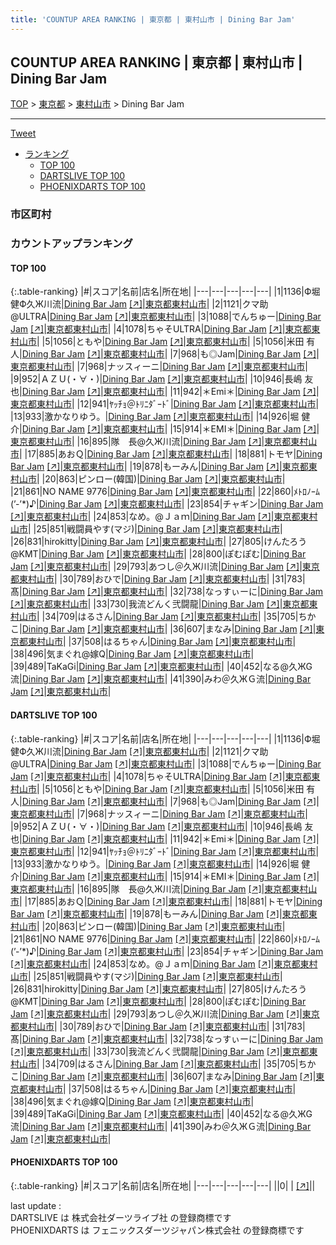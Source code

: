 ```yaml
---
title: 'COUNTUP AREA RANKING | 東京都 | 東村山市 | Dining Bar Jam'
---
```

## COUNTUP AREA RANKING | 東京都 | 東村山市 | Dining Bar Jam

[TOP](/darts/rank/) > [東京都](/darts/rank/東京都/) > [東村山市](/darts/rank/東京都/東村山市/) > Dining Bar Jam

___

<a href="https://twitter.com/share?ref_src=twsrc%5Etfw" data-text="COUNTUP AREA RANKING | 東京都東村山市Dining Bar Jam" class="twitter-share-button" data-hashtags="DARTSLIVE,PHOENIXDARTS,darts,ダーツ" data-show-count="false">Tweet</a>

* [ランキング](#カウントアップランキング)
    * [TOP 100](#top-100)
    * [DARTSLIVE TOP 100](#dartslive-top-100)
    * [PHOENIXDARTS TOP 100](#phoenixdarts-top-100)

### 市区町村

<ul>

</ul>

### カウントアップランキング

#### TOP 100



{:.table-ranking}
|#|スコア|名前|店名|所在地|
|---|---|---|---|---|
|1|1136|<span class="rank-name-dl">Ф堀健Ф久Ж川流</span>|<a href="/darts/rank/shops/5d8e6acced8257480d9b047a20a7ba1e.html">Dining Bar Jam</a> <a href="https://search.dartslive.com/jp/shop/5d8e6acced8257480d9b047a20a7ba1e">[↗]</a>|<a href="/darts/rank/東京都/東村山市">東京都東村山市</a>|
|2|1121|<span class="rank-name-dl">クマ助@ULTRA</span>|<a href="/darts/rank/shops/5d8e6acced8257480d9b047a20a7ba1e.html">Dining Bar Jam</a> <a href="https://search.dartslive.com/jp/shop/5d8e6acced8257480d9b047a20a7ba1e">[↗]</a>|<a href="/darts/rank/東京都/東村山市">東京都東村山市</a>|
|3|1088|<span class="rank-name-dl">でんちゅー</span>|<a href="/darts/rank/shops/5d8e6acced8257480d9b047a20a7ba1e.html">Dining Bar Jam</a> <a href="https://search.dartslive.com/jp/shop/5d8e6acced8257480d9b047a20a7ba1e">[↗]</a>|<a href="/darts/rank/東京都/東村山市">東京都東村山市</a>|
|4|1078|<span class="rank-name-dl">ちゃそULTRA</span>|<a href="/darts/rank/shops/5d8e6acced8257480d9b047a20a7ba1e.html">Dining Bar Jam</a> <a href="https://search.dartslive.com/jp/shop/5d8e6acced8257480d9b047a20a7ba1e">[↗]</a>|<a href="/darts/rank/東京都/東村山市">東京都東村山市</a>|
|5|1056|<span class="rank-name-dl">ともや</span>|<a href="/darts/rank/shops/5d8e6acced8257480d9b047a20a7ba1e.html">Dining Bar Jam</a> <a href="https://search.dartslive.com/jp/shop/5d8e6acced8257480d9b047a20a7ba1e">[↗]</a>|<a href="/darts/rank/東京都/東村山市">東京都東村山市</a>|
|5|1056|<span class="rank-name-dl">米田 有人</span>|<a href="/darts/rank/shops/5d8e6acced8257480d9b047a20a7ba1e.html">Dining Bar Jam</a> <a href="https://search.dartslive.com/jp/shop/5d8e6acced8257480d9b047a20a7ba1e">[↗]</a>|<a href="/darts/rank/東京都/東村山市">東京都東村山市</a>|
|7|968|<span class="rank-name-dl">も◎Jam</span>|<a href="/darts/rank/shops/5d8e6acced8257480d9b047a20a7ba1e.html">Dining Bar Jam</a> <a href="https://search.dartslive.com/jp/shop/5d8e6acced8257480d9b047a20a7ba1e">[↗]</a>|<a href="/darts/rank/東京都/東村山市">東京都東村山市</a>|
|7|968|<span class="rank-name-dl">ナッスィーニ</span>|<a href="/darts/rank/shops/5d8e6acced8257480d9b047a20a7ba1e.html">Dining Bar Jam</a> <a href="https://search.dartslive.com/jp/shop/5d8e6acced8257480d9b047a20a7ba1e">[↗]</a>|<a href="/darts/rank/東京都/東村山市">東京都東村山市</a>|
|9|952|<span class="rank-name-dl">ＡＺＵ(・∀・)</span>|<a href="/darts/rank/shops/5d8e6acced8257480d9b047a20a7ba1e.html">Dining Bar Jam</a> <a href="https://search.dartslive.com/jp/shop/5d8e6acced8257480d9b047a20a7ba1e">[↗]</a>|<a href="/darts/rank/東京都/東村山市">東京都東村山市</a>|
|10|946|<span class="rank-name-dl">長嶋 友也</span>|<a href="/darts/rank/shops/5d8e6acced8257480d9b047a20a7ba1e.html">Dining Bar Jam</a> <a href="https://search.dartslive.com/jp/shop/5d8e6acced8257480d9b047a20a7ba1e">[↗]</a>|<a href="/darts/rank/東京都/東村山市">東京都東村山市</a>|
|11|942|<span class="rank-name-dl">＊Emi＊</span>|<a href="/darts/rank/shops/5d8e6acced8257480d9b047a20a7ba1e.html">Dining Bar Jam</a> <a href="https://search.dartslive.com/jp/shop/5d8e6acced8257480d9b047a20a7ba1e">[↗]</a>|<a href="/darts/rank/東京都/東村山市">東京都東村山市</a>|
|12|941|<span class="rank-name-dl">ﾔｯﾁｮ＠ﾄﾘﾆﾀﾞｰﾄﾞ</span>|<a href="/darts/rank/shops/5d8e6acced8257480d9b047a20a7ba1e.html">Dining Bar Jam</a> <a href="https://search.dartslive.com/jp/shop/5d8e6acced8257480d9b047a20a7ba1e">[↗]</a>|<a href="/darts/rank/東京都/東村山市">東京都東村山市</a>|
|13|933|<span class="rank-name-dl">激かなりゆう。</span>|<a href="/darts/rank/shops/5d8e6acced8257480d9b047a20a7ba1e.html">Dining Bar Jam</a> <a href="https://search.dartslive.com/jp/shop/5d8e6acced8257480d9b047a20a7ba1e">[↗]</a>|<a href="/darts/rank/東京都/東村山市">東京都東村山市</a>|
|14|926|<span class="rank-name-dl">堀 健介</span>|<a href="/darts/rank/shops/5d8e6acced8257480d9b047a20a7ba1e.html">Dining Bar Jam</a> <a href="https://search.dartslive.com/jp/shop/5d8e6acced8257480d9b047a20a7ba1e">[↗]</a>|<a href="/darts/rank/東京都/東村山市">東京都東村山市</a>|
|15|914|<span class="rank-name-dl">＊EMI＊</span>|<a href="/darts/rank/shops/5d8e6acced8257480d9b047a20a7ba1e.html">Dining Bar Jam</a> <a href="https://search.dartslive.com/jp/shop/5d8e6acced8257480d9b047a20a7ba1e">[↗]</a>|<a href="/darts/rank/東京都/東村山市">東京都東村山市</a>|
|16|895|<span class="rank-name-dl">隊　長@久Ж川流</span>|<a href="/darts/rank/shops/5d8e6acced8257480d9b047a20a7ba1e.html">Dining Bar Jam</a> <a href="https://search.dartslive.com/jp/shop/5d8e6acced8257480d9b047a20a7ba1e">[↗]</a>|<a href="/darts/rank/東京都/東村山市">東京都東村山市</a>|
|17|885|<span class="rank-name-dl">あおＱ</span>|<a href="/darts/rank/shops/5d8e6acced8257480d9b047a20a7ba1e.html">Dining Bar Jam</a> <a href="https://search.dartslive.com/jp/shop/5d8e6acced8257480d9b047a20a7ba1e">[↗]</a>|<a href="/darts/rank/東京都/東村山市">東京都東村山市</a>|
|18|881|<span class="rank-name-dl">トモヤ</span>|<a href="/darts/rank/shops/5d8e6acced8257480d9b047a20a7ba1e.html">Dining Bar Jam</a> <a href="https://search.dartslive.com/jp/shop/5d8e6acced8257480d9b047a20a7ba1e">[↗]</a>|<a href="/darts/rank/東京都/東村山市">東京都東村山市</a>|
|19|878|<span class="rank-name-dl">もーみん</span>|<a href="/darts/rank/shops/5d8e6acced8257480d9b047a20a7ba1e.html">Dining Bar Jam</a> <a href="https://search.dartslive.com/jp/shop/5d8e6acced8257480d9b047a20a7ba1e">[↗]</a>|<a href="/darts/rank/東京都/東村山市">東京都東村山市</a>|
|20|863|<span class="rank-name-dl">ピンロー(韓国)</span>|<a href="/darts/rank/shops/5d8e6acced8257480d9b047a20a7ba1e.html">Dining Bar Jam</a> <a href="https://search.dartslive.com/jp/shop/5d8e6acced8257480d9b047a20a7ba1e">[↗]</a>|<a href="/darts/rank/東京都/東村山市">東京都東村山市</a>|
|21|861|<span class="rank-name-dl">NO NAME 9776</span>|<a href="/darts/rank/shops/5d8e6acced8257480d9b047a20a7ba1e.html">Dining Bar Jam</a> <a href="https://search.dartslive.com/jp/shop/5d8e6acced8257480d9b047a20a7ba1e">[↗]</a>|<a href="/darts/rank/東京都/東村山市">東京都東村山市</a>|
|22|860|<span class="rank-name-dl">ﾒﾄﾛﾉｰﾑ(’-’*)♪</span>|<a href="/darts/rank/shops/5d8e6acced8257480d9b047a20a7ba1e.html">Dining Bar Jam</a> <a href="https://search.dartslive.com/jp/shop/5d8e6acced8257480d9b047a20a7ba1e">[↗]</a>|<a href="/darts/rank/東京都/東村山市">東京都東村山市</a>|
|23|854|<span class="rank-name-dl">チャギン</span>|<a href="/darts/rank/shops/5d8e6acced8257480d9b047a20a7ba1e.html">Dining Bar Jam</a> <a href="https://search.dartslive.com/jp/shop/5d8e6acced8257480d9b047a20a7ba1e">[↗]</a>|<a href="/darts/rank/東京都/東村山市">東京都東村山市</a>|
|24|853|<span class="rank-name-dl">なめ。@Ｊａｍ</span>|<a href="/darts/rank/shops/5d8e6acced8257480d9b047a20a7ba1e.html">Dining Bar Jam</a> <a href="https://search.dartslive.com/jp/shop/5d8e6acced8257480d9b047a20a7ba1e">[↗]</a>|<a href="/darts/rank/東京都/東村山市">東京都東村山市</a>|
|25|851|<span class="rank-name-dl">戦闘員やす(マジ)</span>|<a href="/darts/rank/shops/5d8e6acced8257480d9b047a20a7ba1e.html">Dining Bar Jam</a> <a href="https://search.dartslive.com/jp/shop/5d8e6acced8257480d9b047a20a7ba1e">[↗]</a>|<a href="/darts/rank/東京都/東村山市">東京都東村山市</a>|
|26|831|<span class="rank-name-dl">hirokitty</span>|<a href="/darts/rank/shops/5d8e6acced8257480d9b047a20a7ba1e.html">Dining Bar Jam</a> <a href="https://search.dartslive.com/jp/shop/5d8e6acced8257480d9b047a20a7ba1e">[↗]</a>|<a href="/darts/rank/東京都/東村山市">東京都東村山市</a>|
|27|805|<span class="rank-name-dl">けんたろう@KMT</span>|<a href="/darts/rank/shops/5d8e6acced8257480d9b047a20a7ba1e.html">Dining Bar Jam</a> <a href="https://search.dartslive.com/jp/shop/5d8e6acced8257480d9b047a20a7ba1e">[↗]</a>|<a href="/darts/rank/東京都/東村山市">東京都東村山市</a>|
|28|800|<span class="rank-name-dl">ぽむぽむ</span>|<a href="/darts/rank/shops/5d8e6acced8257480d9b047a20a7ba1e.html">Dining Bar Jam</a> <a href="https://search.dartslive.com/jp/shop/5d8e6acced8257480d9b047a20a7ba1e">[↗]</a>|<a href="/darts/rank/東京都/東村山市">東京都東村山市</a>|
|29|793|<span class="rank-name-dl">あつし＠久Ж川流</span>|<a href="/darts/rank/shops/5d8e6acced8257480d9b047a20a7ba1e.html">Dining Bar Jam</a> <a href="https://search.dartslive.com/jp/shop/5d8e6acced8257480d9b047a20a7ba1e">[↗]</a>|<a href="/darts/rank/東京都/東村山市">東京都東村山市</a>|
|30|789|<span class="rank-name-dl">おひで</span>|<a href="/darts/rank/shops/5d8e6acced8257480d9b047a20a7ba1e.html">Dining Bar Jam</a> <a href="https://search.dartslive.com/jp/shop/5d8e6acced8257480d9b047a20a7ba1e">[↗]</a>|<a href="/darts/rank/東京都/東村山市">東京都東村山市</a>|
|31|783|<span class="rank-name-dl">髙</span>|<a href="/darts/rank/shops/5d8e6acced8257480d9b047a20a7ba1e.html">Dining Bar Jam</a> <a href="https://search.dartslive.com/jp/shop/5d8e6acced8257480d9b047a20a7ba1e">[↗]</a>|<a href="/darts/rank/東京都/東村山市">東京都東村山市</a>|
|32|738|<span class="rank-name-dl">なっすぃーに</span>|<a href="/darts/rank/shops/5d8e6acced8257480d9b047a20a7ba1e.html">Dining Bar Jam</a> <a href="https://search.dartslive.com/jp/shop/5d8e6acced8257480d9b047a20a7ba1e">[↗]</a>|<a href="/darts/rank/東京都/東村山市">東京都東村山市</a>|
|33|730|<span class="rank-name-dl">我流どんく弐闘龍</span>|<a href="/darts/rank/shops/5d8e6acced8257480d9b047a20a7ba1e.html">Dining Bar Jam</a> <a href="https://search.dartslive.com/jp/shop/5d8e6acced8257480d9b047a20a7ba1e">[↗]</a>|<a href="/darts/rank/東京都/東村山市">東京都東村山市</a>|
|34|709|<span class="rank-name-dl">はるさん</span>|<a href="/darts/rank/shops/5d8e6acced8257480d9b047a20a7ba1e.html">Dining Bar Jam</a> <a href="https://search.dartslive.com/jp/shop/5d8e6acced8257480d9b047a20a7ba1e">[↗]</a>|<a href="/darts/rank/東京都/東村山市">東京都東村山市</a>|
|35|705|<span class="rank-name-dl">ちかこ</span>|<a href="/darts/rank/shops/5d8e6acced8257480d9b047a20a7ba1e.html">Dining Bar Jam</a> <a href="https://search.dartslive.com/jp/shop/5d8e6acced8257480d9b047a20a7ba1e">[↗]</a>|<a href="/darts/rank/東京都/東村山市">東京都東村山市</a>|
|36|607|<span class="rank-name-dl">まなみ</span>|<a href="/darts/rank/shops/5d8e6acced8257480d9b047a20a7ba1e.html">Dining Bar Jam</a> <a href="https://search.dartslive.com/jp/shop/5d8e6acced8257480d9b047a20a7ba1e">[↗]</a>|<a href="/darts/rank/東京都/東村山市">東京都東村山市</a>|
|37|508|<span class="rank-name-dl">はるちゃん</span>|<a href="/darts/rank/shops/5d8e6acced8257480d9b047a20a7ba1e.html">Dining Bar Jam</a> <a href="https://search.dartslive.com/jp/shop/5d8e6acced8257480d9b047a20a7ba1e">[↗]</a>|<a href="/darts/rank/東京都/東村山市">東京都東村山市</a>|
|38|496|<span class="rank-name-dl">気まぐれ@嫁Q</span>|<a href="/darts/rank/shops/5d8e6acced8257480d9b047a20a7ba1e.html">Dining Bar Jam</a> <a href="https://search.dartslive.com/jp/shop/5d8e6acced8257480d9b047a20a7ba1e">[↗]</a>|<a href="/darts/rank/東京都/東村山市">東京都東村山市</a>|
|39|489|<span class="rank-name-dl">TaKaGi</span>|<a href="/darts/rank/shops/5d8e6acced8257480d9b047a20a7ba1e.html">Dining Bar Jam</a> <a href="https://search.dartslive.com/jp/shop/5d8e6acced8257480d9b047a20a7ba1e">[↗]</a>|<a href="/darts/rank/東京都/東村山市">東京都東村山市</a>|
|40|452|<span class="rank-name-dl">なる@久ЖG流</span>|<a href="/darts/rank/shops/5d8e6acced8257480d9b047a20a7ba1e.html">Dining Bar Jam</a> <a href="https://search.dartslive.com/jp/shop/5d8e6acced8257480d9b047a20a7ba1e">[↗]</a>|<a href="/darts/rank/東京都/東村山市">東京都東村山市</a>|
|41|390|<span class="rank-name-dl">みわ＠久ЖＧ流</span>|<a href="/darts/rank/shops/5d8e6acced8257480d9b047a20a7ba1e.html">Dining Bar Jam</a> <a href="https://search.dartslive.com/jp/shop/5d8e6acced8257480d9b047a20a7ba1e">[↗]</a>|<a href="/darts/rank/東京都/東村山市">東京都東村山市</a>|


#### DARTSLIVE TOP 100



{:.table-ranking}
|#|スコア|名前|店名|所在地|
|---|---|---|---|---|
|1|1136|<span class="rank-name-dl">Ф堀健Ф久Ж川流</span>|<a href="/darts/rank/shops/5d8e6acced8257480d9b047a20a7ba1e.html">Dining Bar Jam</a> <a href="https://search.dartslive.com/jp/shop/5d8e6acced8257480d9b047a20a7ba1e">[↗]</a>|<a href="/darts/rank/東京都/東村山市">東京都東村山市</a>|
|2|1121|<span class="rank-name-dl">クマ助@ULTRA</span>|<a href="/darts/rank/shops/5d8e6acced8257480d9b047a20a7ba1e.html">Dining Bar Jam</a> <a href="https://search.dartslive.com/jp/shop/5d8e6acced8257480d9b047a20a7ba1e">[↗]</a>|<a href="/darts/rank/東京都/東村山市">東京都東村山市</a>|
|3|1088|<span class="rank-name-dl">でんちゅー</span>|<a href="/darts/rank/shops/5d8e6acced8257480d9b047a20a7ba1e.html">Dining Bar Jam</a> <a href="https://search.dartslive.com/jp/shop/5d8e6acced8257480d9b047a20a7ba1e">[↗]</a>|<a href="/darts/rank/東京都/東村山市">東京都東村山市</a>|
|4|1078|<span class="rank-name-dl">ちゃそULTRA</span>|<a href="/darts/rank/shops/5d8e6acced8257480d9b047a20a7ba1e.html">Dining Bar Jam</a> <a href="https://search.dartslive.com/jp/shop/5d8e6acced8257480d9b047a20a7ba1e">[↗]</a>|<a href="/darts/rank/東京都/東村山市">東京都東村山市</a>|
|5|1056|<span class="rank-name-dl">ともや</span>|<a href="/darts/rank/shops/5d8e6acced8257480d9b047a20a7ba1e.html">Dining Bar Jam</a> <a href="https://search.dartslive.com/jp/shop/5d8e6acced8257480d9b047a20a7ba1e">[↗]</a>|<a href="/darts/rank/東京都/東村山市">東京都東村山市</a>|
|5|1056|<span class="rank-name-dl">米田 有人</span>|<a href="/darts/rank/shops/5d8e6acced8257480d9b047a20a7ba1e.html">Dining Bar Jam</a> <a href="https://search.dartslive.com/jp/shop/5d8e6acced8257480d9b047a20a7ba1e">[↗]</a>|<a href="/darts/rank/東京都/東村山市">東京都東村山市</a>|
|7|968|<span class="rank-name-dl">も◎Jam</span>|<a href="/darts/rank/shops/5d8e6acced8257480d9b047a20a7ba1e.html">Dining Bar Jam</a> <a href="https://search.dartslive.com/jp/shop/5d8e6acced8257480d9b047a20a7ba1e">[↗]</a>|<a href="/darts/rank/東京都/東村山市">東京都東村山市</a>|
|7|968|<span class="rank-name-dl">ナッスィーニ</span>|<a href="/darts/rank/shops/5d8e6acced8257480d9b047a20a7ba1e.html">Dining Bar Jam</a> <a href="https://search.dartslive.com/jp/shop/5d8e6acced8257480d9b047a20a7ba1e">[↗]</a>|<a href="/darts/rank/東京都/東村山市">東京都東村山市</a>|
|9|952|<span class="rank-name-dl">ＡＺＵ(・∀・)</span>|<a href="/darts/rank/shops/5d8e6acced8257480d9b047a20a7ba1e.html">Dining Bar Jam</a> <a href="https://search.dartslive.com/jp/shop/5d8e6acced8257480d9b047a20a7ba1e">[↗]</a>|<a href="/darts/rank/東京都/東村山市">東京都東村山市</a>|
|10|946|<span class="rank-name-dl">長嶋 友也</span>|<a href="/darts/rank/shops/5d8e6acced8257480d9b047a20a7ba1e.html">Dining Bar Jam</a> <a href="https://search.dartslive.com/jp/shop/5d8e6acced8257480d9b047a20a7ba1e">[↗]</a>|<a href="/darts/rank/東京都/東村山市">東京都東村山市</a>|
|11|942|<span class="rank-name-dl">＊Emi＊</span>|<a href="/darts/rank/shops/5d8e6acced8257480d9b047a20a7ba1e.html">Dining Bar Jam</a> <a href="https://search.dartslive.com/jp/shop/5d8e6acced8257480d9b047a20a7ba1e">[↗]</a>|<a href="/darts/rank/東京都/東村山市">東京都東村山市</a>|
|12|941|<span class="rank-name-dl">ﾔｯﾁｮ＠ﾄﾘﾆﾀﾞｰﾄﾞ</span>|<a href="/darts/rank/shops/5d8e6acced8257480d9b047a20a7ba1e.html">Dining Bar Jam</a> <a href="https://search.dartslive.com/jp/shop/5d8e6acced8257480d9b047a20a7ba1e">[↗]</a>|<a href="/darts/rank/東京都/東村山市">東京都東村山市</a>|
|13|933|<span class="rank-name-dl">激かなりゆう。</span>|<a href="/darts/rank/shops/5d8e6acced8257480d9b047a20a7ba1e.html">Dining Bar Jam</a> <a href="https://search.dartslive.com/jp/shop/5d8e6acced8257480d9b047a20a7ba1e">[↗]</a>|<a href="/darts/rank/東京都/東村山市">東京都東村山市</a>|
|14|926|<span class="rank-name-dl">堀 健介</span>|<a href="/darts/rank/shops/5d8e6acced8257480d9b047a20a7ba1e.html">Dining Bar Jam</a> <a href="https://search.dartslive.com/jp/shop/5d8e6acced8257480d9b047a20a7ba1e">[↗]</a>|<a href="/darts/rank/東京都/東村山市">東京都東村山市</a>|
|15|914|<span class="rank-name-dl">＊EMI＊</span>|<a href="/darts/rank/shops/5d8e6acced8257480d9b047a20a7ba1e.html">Dining Bar Jam</a> <a href="https://search.dartslive.com/jp/shop/5d8e6acced8257480d9b047a20a7ba1e">[↗]</a>|<a href="/darts/rank/東京都/東村山市">東京都東村山市</a>|
|16|895|<span class="rank-name-dl">隊　長@久Ж川流</span>|<a href="/darts/rank/shops/5d8e6acced8257480d9b047a20a7ba1e.html">Dining Bar Jam</a> <a href="https://search.dartslive.com/jp/shop/5d8e6acced8257480d9b047a20a7ba1e">[↗]</a>|<a href="/darts/rank/東京都/東村山市">東京都東村山市</a>|
|17|885|<span class="rank-name-dl">あおＱ</span>|<a href="/darts/rank/shops/5d8e6acced8257480d9b047a20a7ba1e.html">Dining Bar Jam</a> <a href="https://search.dartslive.com/jp/shop/5d8e6acced8257480d9b047a20a7ba1e">[↗]</a>|<a href="/darts/rank/東京都/東村山市">東京都東村山市</a>|
|18|881|<span class="rank-name-dl">トモヤ</span>|<a href="/darts/rank/shops/5d8e6acced8257480d9b047a20a7ba1e.html">Dining Bar Jam</a> <a href="https://search.dartslive.com/jp/shop/5d8e6acced8257480d9b047a20a7ba1e">[↗]</a>|<a href="/darts/rank/東京都/東村山市">東京都東村山市</a>|
|19|878|<span class="rank-name-dl">もーみん</span>|<a href="/darts/rank/shops/5d8e6acced8257480d9b047a20a7ba1e.html">Dining Bar Jam</a> <a href="https://search.dartslive.com/jp/shop/5d8e6acced8257480d9b047a20a7ba1e">[↗]</a>|<a href="/darts/rank/東京都/東村山市">東京都東村山市</a>|
|20|863|<span class="rank-name-dl">ピンロー(韓国)</span>|<a href="/darts/rank/shops/5d8e6acced8257480d9b047a20a7ba1e.html">Dining Bar Jam</a> <a href="https://search.dartslive.com/jp/shop/5d8e6acced8257480d9b047a20a7ba1e">[↗]</a>|<a href="/darts/rank/東京都/東村山市">東京都東村山市</a>|
|21|861|<span class="rank-name-dl">NO NAME 9776</span>|<a href="/darts/rank/shops/5d8e6acced8257480d9b047a20a7ba1e.html">Dining Bar Jam</a> <a href="https://search.dartslive.com/jp/shop/5d8e6acced8257480d9b047a20a7ba1e">[↗]</a>|<a href="/darts/rank/東京都/東村山市">東京都東村山市</a>|
|22|860|<span class="rank-name-dl">ﾒﾄﾛﾉｰﾑ(’-’*)♪</span>|<a href="/darts/rank/shops/5d8e6acced8257480d9b047a20a7ba1e.html">Dining Bar Jam</a> <a href="https://search.dartslive.com/jp/shop/5d8e6acced8257480d9b047a20a7ba1e">[↗]</a>|<a href="/darts/rank/東京都/東村山市">東京都東村山市</a>|
|23|854|<span class="rank-name-dl">チャギン</span>|<a href="/darts/rank/shops/5d8e6acced8257480d9b047a20a7ba1e.html">Dining Bar Jam</a> <a href="https://search.dartslive.com/jp/shop/5d8e6acced8257480d9b047a20a7ba1e">[↗]</a>|<a href="/darts/rank/東京都/東村山市">東京都東村山市</a>|
|24|853|<span class="rank-name-dl">なめ。@Ｊａｍ</span>|<a href="/darts/rank/shops/5d8e6acced8257480d9b047a20a7ba1e.html">Dining Bar Jam</a> <a href="https://search.dartslive.com/jp/shop/5d8e6acced8257480d9b047a20a7ba1e">[↗]</a>|<a href="/darts/rank/東京都/東村山市">東京都東村山市</a>|
|25|851|<span class="rank-name-dl">戦闘員やす(マジ)</span>|<a href="/darts/rank/shops/5d8e6acced8257480d9b047a20a7ba1e.html">Dining Bar Jam</a> <a href="https://search.dartslive.com/jp/shop/5d8e6acced8257480d9b047a20a7ba1e">[↗]</a>|<a href="/darts/rank/東京都/東村山市">東京都東村山市</a>|
|26|831|<span class="rank-name-dl">hirokitty</span>|<a href="/darts/rank/shops/5d8e6acced8257480d9b047a20a7ba1e.html">Dining Bar Jam</a> <a href="https://search.dartslive.com/jp/shop/5d8e6acced8257480d9b047a20a7ba1e">[↗]</a>|<a href="/darts/rank/東京都/東村山市">東京都東村山市</a>|
|27|805|<span class="rank-name-dl">けんたろう@KMT</span>|<a href="/darts/rank/shops/5d8e6acced8257480d9b047a20a7ba1e.html">Dining Bar Jam</a> <a href="https://search.dartslive.com/jp/shop/5d8e6acced8257480d9b047a20a7ba1e">[↗]</a>|<a href="/darts/rank/東京都/東村山市">東京都東村山市</a>|
|28|800|<span class="rank-name-dl">ぽむぽむ</span>|<a href="/darts/rank/shops/5d8e6acced8257480d9b047a20a7ba1e.html">Dining Bar Jam</a> <a href="https://search.dartslive.com/jp/shop/5d8e6acced8257480d9b047a20a7ba1e">[↗]</a>|<a href="/darts/rank/東京都/東村山市">東京都東村山市</a>|
|29|793|<span class="rank-name-dl">あつし＠久Ж川流</span>|<a href="/darts/rank/shops/5d8e6acced8257480d9b047a20a7ba1e.html">Dining Bar Jam</a> <a href="https://search.dartslive.com/jp/shop/5d8e6acced8257480d9b047a20a7ba1e">[↗]</a>|<a href="/darts/rank/東京都/東村山市">東京都東村山市</a>|
|30|789|<span class="rank-name-dl">おひで</span>|<a href="/darts/rank/shops/5d8e6acced8257480d9b047a20a7ba1e.html">Dining Bar Jam</a> <a href="https://search.dartslive.com/jp/shop/5d8e6acced8257480d9b047a20a7ba1e">[↗]</a>|<a href="/darts/rank/東京都/東村山市">東京都東村山市</a>|
|31|783|<span class="rank-name-dl">髙</span>|<a href="/darts/rank/shops/5d8e6acced8257480d9b047a20a7ba1e.html">Dining Bar Jam</a> <a href="https://search.dartslive.com/jp/shop/5d8e6acced8257480d9b047a20a7ba1e">[↗]</a>|<a href="/darts/rank/東京都/東村山市">東京都東村山市</a>|
|32|738|<span class="rank-name-dl">なっすぃーに</span>|<a href="/darts/rank/shops/5d8e6acced8257480d9b047a20a7ba1e.html">Dining Bar Jam</a> <a href="https://search.dartslive.com/jp/shop/5d8e6acced8257480d9b047a20a7ba1e">[↗]</a>|<a href="/darts/rank/東京都/東村山市">東京都東村山市</a>|
|33|730|<span class="rank-name-dl">我流どんく弐闘龍</span>|<a href="/darts/rank/shops/5d8e6acced8257480d9b047a20a7ba1e.html">Dining Bar Jam</a> <a href="https://search.dartslive.com/jp/shop/5d8e6acced8257480d9b047a20a7ba1e">[↗]</a>|<a href="/darts/rank/東京都/東村山市">東京都東村山市</a>|
|34|709|<span class="rank-name-dl">はるさん</span>|<a href="/darts/rank/shops/5d8e6acced8257480d9b047a20a7ba1e.html">Dining Bar Jam</a> <a href="https://search.dartslive.com/jp/shop/5d8e6acced8257480d9b047a20a7ba1e">[↗]</a>|<a href="/darts/rank/東京都/東村山市">東京都東村山市</a>|
|35|705|<span class="rank-name-dl">ちかこ</span>|<a href="/darts/rank/shops/5d8e6acced8257480d9b047a20a7ba1e.html">Dining Bar Jam</a> <a href="https://search.dartslive.com/jp/shop/5d8e6acced8257480d9b047a20a7ba1e">[↗]</a>|<a href="/darts/rank/東京都/東村山市">東京都東村山市</a>|
|36|607|<span class="rank-name-dl">まなみ</span>|<a href="/darts/rank/shops/5d8e6acced8257480d9b047a20a7ba1e.html">Dining Bar Jam</a> <a href="https://search.dartslive.com/jp/shop/5d8e6acced8257480d9b047a20a7ba1e">[↗]</a>|<a href="/darts/rank/東京都/東村山市">東京都東村山市</a>|
|37|508|<span class="rank-name-dl">はるちゃん</span>|<a href="/darts/rank/shops/5d8e6acced8257480d9b047a20a7ba1e.html">Dining Bar Jam</a> <a href="https://search.dartslive.com/jp/shop/5d8e6acced8257480d9b047a20a7ba1e">[↗]</a>|<a href="/darts/rank/東京都/東村山市">東京都東村山市</a>|
|38|496|<span class="rank-name-dl">気まぐれ@嫁Q</span>|<a href="/darts/rank/shops/5d8e6acced8257480d9b047a20a7ba1e.html">Dining Bar Jam</a> <a href="https://search.dartslive.com/jp/shop/5d8e6acced8257480d9b047a20a7ba1e">[↗]</a>|<a href="/darts/rank/東京都/東村山市">東京都東村山市</a>|
|39|489|<span class="rank-name-dl">TaKaGi</span>|<a href="/darts/rank/shops/5d8e6acced8257480d9b047a20a7ba1e.html">Dining Bar Jam</a> <a href="https://search.dartslive.com/jp/shop/5d8e6acced8257480d9b047a20a7ba1e">[↗]</a>|<a href="/darts/rank/東京都/東村山市">東京都東村山市</a>|
|40|452|<span class="rank-name-dl">なる@久ЖG流</span>|<a href="/darts/rank/shops/5d8e6acced8257480d9b047a20a7ba1e.html">Dining Bar Jam</a> <a href="https://search.dartslive.com/jp/shop/5d8e6acced8257480d9b047a20a7ba1e">[↗]</a>|<a href="/darts/rank/東京都/東村山市">東京都東村山市</a>|
|41|390|<span class="rank-name-dl">みわ＠久ЖＧ流</span>|<a href="/darts/rank/shops/5d8e6acced8257480d9b047a20a7ba1e.html">Dining Bar Jam</a> <a href="https://search.dartslive.com/jp/shop/5d8e6acced8257480d9b047a20a7ba1e">[↗]</a>|<a href="/darts/rank/東京都/東村山市">東京都東村山市</a>|


#### PHOENIXDARTS TOP 100



{:.table-ranking}
|#|スコア|名前|店名|所在地|
|---|---|---|---|---|
||0|<span class="rank-name-dl"> </span>|<a href="/darts/rank/shops/.html"></a> <a href="">[↗]</a>|<a href="/darts/rank//"></a>|


<div class="footer border-top border-gray-light mt-5 pt-3 text-right text-gray">
    last update : <span style="font-weight: italic" id="foot_last_modified"></span><br />
    DARTSLIVE は 株式会社ダーツライブ社 の登録商標です<br />
    PHOENIXDARTS は フェニックスダーツジャパン株式会社 の登録商標です<br />
</div>

<script src="https://cdnjs.cloudflare.com/ajax/libs/jquery.tablesorter/2.31.3/js/jquery.tablesorter.min.js" integrity="sha512-qzgd5cYSZcosqpzpn7zF2ZId8f/8CHmFKZ8j7mU4OUXTNRd5g+ZHBPsgKEwoqxCtdQvExE5LprwwPAgoicguNg==" crossorigin="anonymous" referrerpolicy="no-referrer"></script>
<link rel="stylesheet" href="https://cdnjs.cloudflare.com/ajax/libs/jquery.tablesorter/2.31.3/css/theme.default.min.css" integrity="sha512-wghhOJkjQX0Lh3NSWvNKeZ0ZpNn+SPVXX1Qyc9OCaogADktxrBiBdKGDoqVUOyhStvMBmJQ8ZdMHiR3wuEq8+w==" crossorigin="anonymous" referrerpolicy="no-referrer" />
<script>
$(function() {
    $(".table-ranking").tablesorter({sortList:[[0, 0]]});
    $("#foot_last_modified").text(formatDate(new Date(document.lastModified), 'yyyy-MM-dd HH:mm:ss'));
});
</script>

<script async src="https://platform.twitter.com/widgets.js" charset="utf-8"></script>